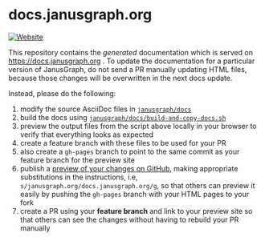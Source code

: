 # docs.janusgraph.org

[![Website][website-shield]][website-link]

[website-shield]: https://img.shields.io/website-up-down-green-red/https/docs.janusgraph.org.svg?label=docs.janusgraph.org
[website-link]: https://docs.janusgraph.org

This repository contains the _generated_ documentation which is served on
https://docs.janusgraph.org . To update the documentation for a particular
version of JanusGraph, do not send a PR manually updating HTML files, because
those changes will be overwritten in the next docs update.

Instead, please do the following:

1. modify the source AsciiDoc files in
   [`janusgraph/docs`](https://github.com/janusgraph/janusgraph/tree/master/docs)
1. build the docs using
   [`janusgraph/docs/build-and-copy-docs.sh`](https://github.com/JanusGraph/janusgraph/blob/master/docs/build-and-copy-docs.sh)
1. preview the output files from the script above locally in your browser to
   verify that everything looks as expected
1. create a feature branch with these files to be used for your PR
1. also create a `gh-pages` branch to point to the same commit as your feature
   branch for the preview site
1. publish a [preview of your changes on
   GitHub](https://github.com/JanusGraph/janusgraph.org/blob/master/README.md#preview-via-github),
   making appropriate substitutions in the instructions, i.e,
   `s/janusgraph.org/docs.janusgraph.org/g`, so that others can preview it
   easily by pushing the `gh-pages` branch with your HTML pages to your fork
1. create a PR using your **feature branch** and link to your preview site so
   that others can see the changes without having to rebuild your PR manually
